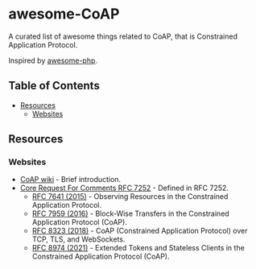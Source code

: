 # awesome-CoAP

A curated list of awesome things related to CoAP, that is Constrained Application Protocol.

Inspired by [awesome-php](https://github.com/ziadoz/awesome-php).

## Table of Contents
- [Resources](#resources)
    - [Websites](#websites)

## Resources

### Websites
* [CoAP wiki](https://en.wikipedia.org/wiki/Constrained_Application_Protocol) - Brief introduction.
* [Core Request For Comments RFC 7252](https://datatracker.ietf.org/doc/html/rfc7252) - Defined in RFC 7252.
    * [RFC 7641 (2015)](https://datatracker.ietf.org/doc/html/rfc7641) - Observing Resources in the Constrained Application Protocol.
    * [RFC 7959 (2016)](https://datatracker.ietf.org/doc/html/rfc7959) - Block-Wise Transfers in the Constrained Application Protocol (CoAP).
    * [RFC 8323 (2018)](https://datatracker.ietf.org/doc/html/rfc8323) - CoAP (Constrained Application Protocol) over TCP, TLS, and WebSockets.
    * [RFC 8974 (2021)](https://datatracker.ietf.org/doc/html/rfc8974) - Extended Tokens and Stateless Clients in the Constrained Application Protocol (CoAP).
